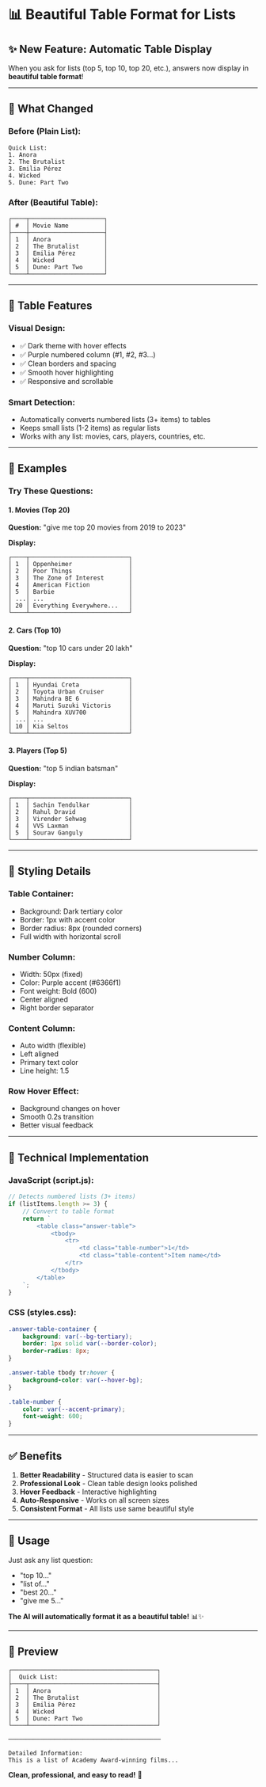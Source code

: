 # 📊 Beautiful Table Format for Lists

## ✨ New Feature: Automatic Table Display

When you ask for lists (top 5, top 10, top 20, etc.), answers now display in **beautiful table format**!

---

## 🎯 What Changed

### Before (Plain List):
```
Quick List:
1. Anora
2. The Brutalist
3. Emilia Pérez
4. Wicked
5. Dune: Part Two
```

### After (Beautiful Table):
```
┌────┬─────────────────────┐
│ #  │ Movie Name          │
├────┼─────────────────────┤
│ 1  │ Anora               │
│ 2  │ The Brutalist       │
│ 3  │ Emilia Pérez        │
│ 4  │ Wicked              │
│ 5  │ Dune: Part Two      │
└────┴─────────────────────┘
```

---

## 🎨 Table Features

### **Visual Design:**
- ✅ Dark theme with hover effects
- ✅ Purple numbered column (#1, #2, #3...)
- ✅ Clean borders and spacing
- ✅ Smooth hover highlighting
- ✅ Responsive and scrollable

### **Smart Detection:**
- Automatically converts numbered lists (3+ items) to tables
- Keeps small lists (1-2 items) as regular lists
- Works with any list: movies, cars, players, countries, etc.

---

## 📝 Examples

### Try These Questions:

#### **1. Movies (Top 20)**
**Question:** "give me top 20 movies from 2019 to 2023"

**Display:**
```
┌────┬────────────────────────────┐
│ 1  │ Oppenheimer                │
│ 2  │ Poor Things                │
│ 3  │ The Zone of Interest       │
│ 4  │ American Fiction           │
│ 5  │ Barbie                     │
│ ...│ ...                        │
│ 20 │ Everything Everywhere...   │
└────┴────────────────────────────┘
```

#### **2. Cars (Top 10)**
**Question:** "top 10 cars under 20 lakh"

**Display:**
```
┌────┬────────────────────────────┐
│ 1  │ Hyundai Creta              │
│ 2  │ Toyota Urban Cruiser       │
│ 3  │ Mahindra BE 6              │
│ 4  │ Maruti Suzuki Victoris     │
│ 5  │ Mahindra XUV700            │
│ ...│ ...                        │
│ 10 │ Kia Seltos                 │
└────┴────────────────────────────┘
```

#### **3. Players (Top 5)**
**Question:** "top 5 indian batsman"

**Display:**
```
┌────┬────────────────────────────┐
│ 1  │ Sachin Tendulkar           │
│ 2  │ Rahul Dravid               │
│ 3  │ Virender Sehwag            │
│ 4  │ VVS Laxman                 │
│ 5  │ Sourav Ganguly             │
└────┴────────────────────────────┘
```

---

## 🎨 Styling Details

### **Table Container:**
- Background: Dark tertiary color
- Border: 1px with accent color
- Border radius: 8px (rounded corners)
- Full width with horizontal scroll

### **Number Column:**
- Width: 50px (fixed)
- Color: Purple accent (#6366f1)
- Font weight: Bold (600)
- Center aligned
- Right border separator

### **Content Column:**
- Auto width (flexible)
- Left aligned
- Primary text color
- Line height: 1.5

### **Row Hover Effect:**
- Background changes on hover
- Smooth 0.2s transition
- Better visual feedback

---

## 🔧 Technical Implementation

### **JavaScript (script.js):**
```javascript
// Detects numbered lists (3+ items)
if (listItems.length >= 3) {
    // Convert to table format
    return `
        <table class="answer-table">
            <tbody>
                <tr>
                    <td class="table-number">1</td>
                    <td class="table-content">Item name</td>
                </tr>
            </tbody>
        </table>
    `;
}
```

### **CSS (styles.css):**
```css
.answer-table-container {
    background: var(--bg-tertiary);
    border: 1px solid var(--border-color);
    border-radius: 8px;
}

.answer-table tbody tr:hover {
    background-color: var(--hover-bg);
}

.table-number {
    color: var(--accent-primary);
    font-weight: 600;
}
```

---

## ✅ Benefits

1. **Better Readability** - Structured data is easier to scan
2. **Professional Look** - Clean table design looks polished
3. **Hover Feedback** - Interactive highlighting
4. **Auto-Responsive** - Works on all screen sizes
5. **Consistent Format** - All lists use same beautiful style

---

## 🚀 Usage

Just ask any list question:
- "top 10..." 
- "list of..."
- "best 20..."
- "give me 5..."

**The AI will automatically format it as a beautiful table!** 📊✨

---

## 📸 Preview

```
┌─────────────────────────────────────────┐
│  Quick List:                            │
├────┬────────────────────────────────────┤
│ 1  │ Anora                              │
│ 2  │ The Brutalist                      │
│ 3  │ Emilia Pérez                       │
│ 4  │ Wicked                             │
│ 5  │ Dune: Part Two                     │
└────┴────────────────────────────────────┘

───────────────────────────────────────────

Detailed Information:
This is a list of Academy Award-winning films...
```

**Clean, professional, and easy to read!** 🎉
